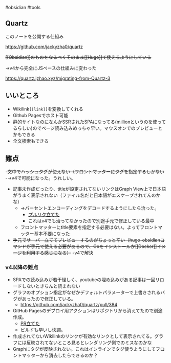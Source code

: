 #obsidian #tools

## Quartz

このノートを公開する仕組み

https://github.com/jackyzha0/quartz

~~[[Obsidian]]のものをなるべくそのまま[[Hugo]]で使えるようにしている~~

→v4から完全にJSベースの仕組みに変わった

https://quartz.jzhao.xyz/migrating-from-Quartz-3

## いいところ

- Wikilink`[[link]]`を変換してくれる
- Github Pagesでホスト可能
- 静的サイトなのになんかSSRされたSPAになってる([million](https://million.dev/)というのを使ってるらしい)のでページ読み込みめっちゃ早い。マウスオンでのプレビューとかもできる
- 全文検索もできる

## 難点

-~~文中でハッシュタグが使えない（フロントマッターにタグを指定するしかない~~
	-→v4で可能になった。うれしい。
- 記事未作成だったり、titleが設定されてないリンクはGraph View上で日本語がうまく表示されない（ファイル名だと日本語がエスケープされてんのかな）
	- →パーセントエンコーディングをデコードするようにしたら治った。
		- [プルリク立てた](https://github.com/jackyzha0/quartz/pull/366)
		- これはv4でも治ってなかったので別途手元で修正している最中
	- フロントマッターにtitle要素を指定する必要はない。よってフロントマッター基本不要になった
- ~~手元でサーバー立ててプレビューするのがちょっと辛い（hugo-obsidianコマンドが手元で使える必要があるので、Goをインストールか[[Docker]]イメージを利用する感じになる）~~
	 -v4で解決

### v4以降の難点

- SPAでの読み込みが若干怪しく、youtubeの埋め込みがある記事は一回リロードしないときちんと読まれない
- グラフのオプション指定がなぜかデフォルトパラメーターで上書きされるバグがあったので修正している。
	- https://github.com/jackyzha0/quartz/pull/384
- GitHub Pagesのデプロイ用アクションはリポジトリから消えてたので別途作成。
	- [PR立てた](https://github.com/tomoyanonymous/quartz-research-note/commit/5f58eaba035038faafcdbbf3c51de410c021c579)
	- ビルドも早いし快調。
- 作成されてないWikilinkのリンクが有効なリンクとして表示されてる。グラフには反映されてないところ見るとレンダリング側でのミスなのかな
- Graphにタグが反映されない。これはインラインでタグ使うようにしてフロントマッターから消去したらできるのか？